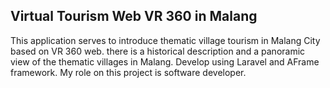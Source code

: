 ## Virtual Tourism Web VR 360 in Malang

This application serves to introduce thematic village tourism in Malang City based on VR 360
web. there is a historical description and a panoramic view of the thematic villages in Malang. Develop using Laravel and AFrame
framework. My role on this project is software developer.